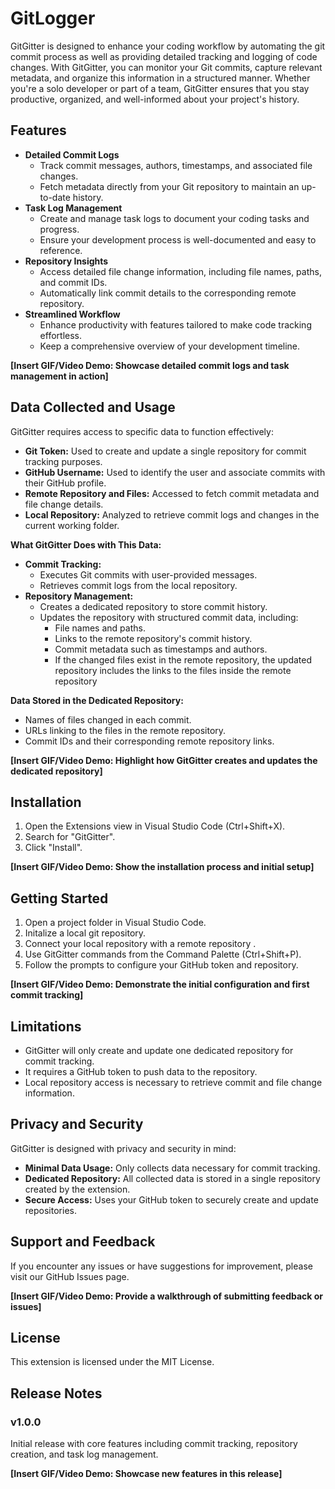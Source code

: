 # GitLogger

GitGitter is designed to enhance your coding workflow by automating the git commit process as well as providing detailed tracking and logging of code changes. With GitGitter, you can monitor your Git commits, capture relevant metadata, and organize this information in a structured manner. Whether you're a solo developer or part of a team, GitGitter ensures that you stay productive, organized, and well-informed about your project's history.

## Features

* **Detailed Commit Logs**
  * Track commit messages, authors, timestamps, and associated file changes.
  * Fetch metadata directly from your Git repository to maintain an up-to-date history.
* **Task Log Management**
  * Create and manage task logs to document your coding tasks and progress.
  * Ensure your development process is well-documented and easy to reference.
* **Repository Insights**
  * Access detailed file change information, including file names, paths, and commit IDs.
  * Automatically link commit details to the corresponding remote repository.
* **Streamlined Workflow**
  * Enhance productivity with features tailored to make code tracking effortless.
  * Keep a comprehensive overview of your development timeline.

**[Insert GIF/Video Demo: Showcase detailed commit logs and task management in action]**
##
## Data Collected and Usage

GitGitter requires access to specific data to function effectively:

* **Git Token:** Used to create and update a single repository for commit tracking purposes.
* **GitHub Username:** Used to identify the user and associate commits with their GitHub profile.
* **Remote Repository and Files:** Accessed to fetch commit metadata and file change details.
* **Local Repository:** Analyzed to retrieve commit logs and changes in the current working folder.

**What GitGitter Does with This Data:**

* **Commit Tracking:**
  * Executes Git commits with user-provided messages.
  * Retrieves commit logs from the local repository.
* **Repository Management:**
  * Creates a dedicated repository to store commit history.
  * Updates the repository with structured commit data, including:
    * File names and paths.
    * Links to the remote repository's commit history.
    * Commit metadata such as timestamps and authors.
    * If the changed files exist in the remote repository, the updated repository includes the links to the files inside the remote repository

**Data Stored in the Dedicated Repository:**

* Names of files changed in each commit.
* URLs linking to the files in the remote repository.
* Commit IDs and their corresponding remote repository links.

**[Insert GIF/Video Demo: Highlight how GitGitter creates and updates the dedicated repository]**
##
## Installation

1. Open the Extensions view in Visual Studio Code (Ctrl+Shift+X).
2. Search for "GitGitter".
3. Click "Install".

**[Insert GIF/Video Demo: Show the installation process and initial setup]**
##
## Getting Started

1. Open a project folder in Visual Studio Code.
2. Initalize a local git repository.
3. Connect your local repository with a remote repository .
4. Use GitGitter commands from the Command Palette (Ctrl+Shift+P).
5. Follow the prompts to configure your GitHub token and repository.

**[Insert GIF/Video Demo: Demonstrate the initial configuration and first commit tracking]**
##
## Limitations

* GitGitter will only create and update one dedicated repository for commit tracking.
* It requires a GitHub token to push data to the repository.
* Local repository access is necessary to retrieve commit and file change information.
##
## Privacy and Security

GitGitter is designed with privacy and security in mind:

* **Minimal Data Usage:** Only collects data necessary for commit tracking.
* **Dedicated Repository:** All collected data is stored in a single repository created by the extension.
* **Secure Access:** Uses your GitHub token to securely create and update repositories.
##
## Support and Feedback

If you encounter any issues or have suggestions for improvement, please visit our GitHub Issues page.

**[Insert GIF/Video Demo: Provide a walkthrough of submitting feedback or issues]**
##
## License

This extension is licensed under the MIT License.
##
## Release Notes

### v1.0.0
Initial release with core features including commit tracking, repository creation, and task log management.

**[Insert GIF/Video Demo: Showcase new features in this release]**
